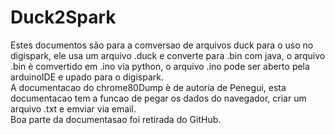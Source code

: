 # Duck2Spark
  Estes documentos são para a comversao de arquivos duck para o uso no digispark,
ele usa um arquivo .duck e converte para .bin com java,
o arquivo .bin è comvertido em .ino via python,
o arquivo .ino pode ser aberto pela arduinoIDE e upado para o digispark.\
   A documentacao do chrome80Dump è de autoria de Penegui,
esta documentacao tem a funcao de pegar os dados do navegador, 
criar um arquivo .txt e emviar via email.\
  Boa parte da documentasao foi retirada do GitHub.
